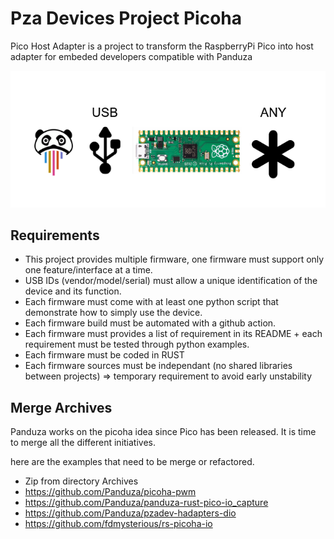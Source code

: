 # Pza Devices Project Picoha
Pico Host Adapter is a project to transform the RaspberryPi Pico into host adapter for embeded developers compatible with Panduza

![](picoha_synoptic.png)

## Requirements

- This project provides multiple firmware, one firmware must support only one feature/interface at a time.
- USB IDs (vendor/model/serial) must allow a unique identification of the device and its function.
- Each firmware must come with at least one python script that demonstrate how to simply use the device.
- Each firmware build must be automated with a github action.
- Each firmware must provides a list of requirement in its README + each requirement must be tested through python examples.
- Each firmware must be coded in RUST
- Each firmware sources must be independant (no shared libraries between projects) => temporary requirement to avoid early unstability

## Merge Archives

Panduza works on the picoha idea since Pico has been released. It is time to merge all the different initiatives.

here are the examples that need to be merge or refactored.

- Zip from directory Archives
- https://github.com/Panduza/picoha-pwm
- https://github.com/Panduza/panduza-rust-pico-io_capture
- https://github.com/Panduza/pzadev-hadapters-dio
- https://github.com/fdmysterious/rs-picoha-io
